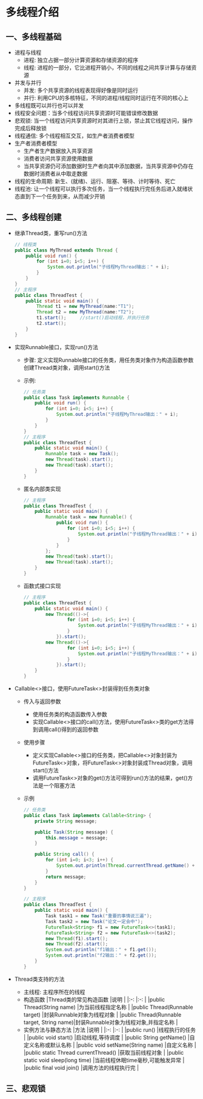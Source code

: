 # 多线程介绍

## 一、多线程基础

- 进程与线程
  - 进程: 独立占据一部分计算资源和存储资源的程序
  - 线程: 进程的一部分，它比进程开销小，不同的线程之间共享计算与存储资源
- 并发与并行
  - 并发: 多个共享资源的线程表现得好像是同时运行
  - 并行: 利用CPU的多核特征，不同的进程/线程同时运行在不同的核心上
- 多线程既可以并行也可以并发
- 线程安全问题：当多个线程访问共享资源时可能错误修改数据
- 悲观锁: 当一个线程访问共享资源时对其进行上锁，禁止其它线程访问，操作完成后释放锁
- 线程通信: 多个线程相互交互，如生产者消费者模型
- 生产者消费者模型
  - 生产者生产数据放入共享资源
  - 消费者访问共享资源使用数据
  - 当共享资源仍可添加数据时生产者向其中添加数据，当共享资源中仍存在数据时消费者从中取走数据
- 线程的生命周期: 新生、(就绪)、运行、阻塞、等待、计时等待、死亡
- 线程池: 让一个线程可以执行多次任务，当一个线程执行完任务后进入就绪状态直到下一个任务到来，从而减少开销

## 二、多线程创建

- 继承Thread类，重写run()方法

    ```Java
    // 线程类
    public class MyThread extends Thread {
        public void run() {
            for (int i=0; i<5; i++) {
                System.out.println("子线程MyThread输出：" + i);
            }
        }
    }
    // 主程序
    public class ThreadTest {
        public static void main() {
            Thread t1 = new MyThread(name:"T1");
            Thread t2 = new MyThread(name:"T2");
            t1.start();     //start()启动线程，并执行任务
            t2.start();
        }
    }
    ```

- 实现Runnable接口，实现run()方法
  - 步骤: 定义实现Runnable接口的任务类，用任务类对象作为构造函数参数创建Thread类对象，调用start()方法
  - 示例:

    ```Java
    // 任务类
    public class Task implements Runnable {
        public void run() {
            for (int i=0; i<5; i++) {
                System.out.println("子线程MyThread输出：" + i);
            }
        }
    }
    // 主程序
    public class ThreadTest {
        public static void main() {
            Runnable task = new Task();
            new Thread(task).start();
            new Thread(task).start();
        }
    }
    ```

  - 匿名内部类实现  

    ```Java
    // 主程序
    public class ThreadTest {
        public static void main() {
            Runnable task = new Runnable() {
                public void run() {
                    for (int i=0; i<5; i++) {
                        System.out.println("子线程MyThread输出：" + i);
                    }
                }
            };
            new Thread(task).start();
            new Thread(task).start();
        }
    }
    ```

  - 函数式接口实现

    ```Java
    // 主程序
    public class ThreadTest {
        public static void main() {
            new Thread(()->{
                    for (int i=0; i<5; i++) {
                        System.out.println("子线程MyThread输出：" + i);
                    }
                }).start();
            new Thread(()->{
                    for (int i=0; i<5; i++) {
                        System.out.println("子线程MyThread输出：" + i);
                    }
                }).start();
        }
    }
    ```

- Callable<>接口，使用FutureTask<>封装得到任务类对象
  - 传入与返回参数
    - 使用任务类的构造函数传入参数
    - 实现Callable<>接口的call()方法，使用FutureTask<>类的get方法得到调用call()得到的返回参数
  - 使用步骤
    - 定义实现Callable<>接口的任务类，把Callable<>对象封装为FutureTask<>对象，将FutureTask<>对象封装成Thread对象，调用start()方法
    - 调用FutureTask<>对象的get()方法可得到run()方法的结果，get()方法是一个阻塞方法
  - 示例

    ```Java
    // 任务类
    public class Task implements Callable<String> {
        private String message;

        public Task(String message) {
            this.message = message;
        }

        public String call() {
            for (int i=0; i<3; i++) {
                System.out.println(Thread.currentThread.getName() + "输出消息: " + message);
            }
            return message;
        }
    }

    // 主程序
    public class ThreadTest {
        public static void main() {
            Task task1 = new Task("重要的事情说三遍");
            Task task2 = new Task("论文一定会中");
            FutureTask<String> f1 = new FutureTask<>(task1);
            FutureTask<String> f2 = new FutureTask<>(task2);
            new Thread(f1).start();
            new Thread(f2).start();
            System.out.println("f1输出：" + f1.get());
            System.out.println("f2输出：" + f2.get());
        }
    }
    ```

- Thread类支持的方法
  - 主线程: 主程序所在的线程
  - 构造函数
    |Thread类的常见构造函数                      |说明                                  |
    |:-:                                        |:-:                                  |
    |public Thread(String name)                 |为当前线程指定名称                    |
    |public Thread(Runnable target)             |封装Runnable对象为线程对象            |
    |public Thread(Runnable target, String name)|封装Runnable对象为线程对象,并指定名称  |
  - 实例方法与静态方法
    |方法                                       |说明                                   |
    |:-:                                        |:-:                                   |
    |public run()                               |线程执行的任务                         |
    |public void start()                        |启动线程,等待调度                      |
    |public String getName()                    |自定义名称或默认名称                   |
    |public void setName(String name)           |自定义名称                             |
    |public static Thread currentThread()       |获取当前线程对象                       |
    |public static void sleep(long time)        |当前线程休眠time毫秒,可能触发异常      |
    |public final void join()                   |调用方法的线程执行完                   |

## 三、悲观锁


